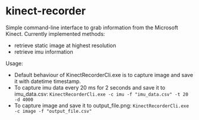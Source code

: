 # kinect-recorder

Simple command-line interface to grab information from the Microsoft Kinect.
Currently implemented methods:
* retrieve static image at highest resolution
* retrieve imu information

Usage:
* Default behaviour of KinectRecorderCli.exe is to capture image and save it with datetime timestamp.
* To capture imu data every 20 ms for 2 seconds and save it to imu_data.csv: 
```KinectRecorderCli.exe -c imu -f "imu_data.csv" -t 20 -d 4000```
* To capture image and save it to output_file.png: 
```KinectRecorderCli.exe -c image -f "output_file.csv"```
